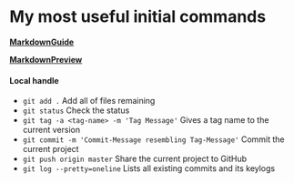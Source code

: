 # My most useful initial commands
[**MarkdownGuide**](https://guides.github.com/features/mastering-markdown/)

[**MarkdownPreview**](https://markdownlivepreview.com/)
#### Local handle
* ```git add .``` Add all of files remaining
* ```git status``` Check the status
* ```git tag -a <tag-name> -m 'Tag Message'``` Gives a tag name to the current version
* ```git commit -m 'Commit-Message resembling Tag-Message'``` Commit the current project
* ```git push origin master``` Share the current project to GitHub
* ```git log --pretty=oneline``` Lists all existing commits and its keylogs